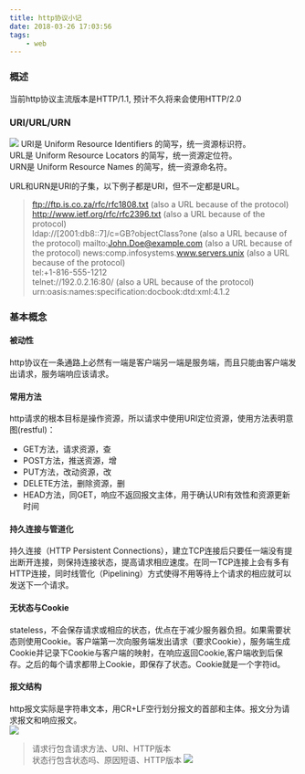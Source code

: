 ```yaml
---
title: http协议小记
date: 2018-03-26 17:03:56
tags:
	- web
---
```

### 概述
当前http协议主流版本是HTTP/1.1, 预计不久将来会使用HTTP/2.0  
### URI/URL/URN
![](/assets/blogImgs/url.jpg)
URI是 Uniform Resource Identifiers 的简写，统一资源标识符。  
URL是 Uniform Resource Locators 的简写，统一资源定位符。  
URN是 Uniform Resource Names 的简写，统一资源命名符。  

URL和URN是URI的子集，以下例子都是URI，但不一定都是URL。  

>ftp://ftp.is.co.za/rfc/rfc1808.txt (also a URL because of the protocol)  
>http://www.ietf.org/rfc/rfc2396.txt (also a URL because of the protocol)  
>ldap://[2001:db8::7]/c=GB?objectClass?one (also a URL because of the protocol)
>mailto:John.Doe@example.com (also a URL because of the protocol)
news:comp.infosystems.www.servers.unix (also a URL because of the protocol)  
>tel:+1-816-555-1212  
>telnet://192.0.2.16:80/ (also a URL because of the protocol)  
>urn:oasis:names:specification:docbook:dtd:xml:4.1.2  
### 基本概念
#### 被动性  
http协议在一条通路上必然有一端是客户端另一端是服务端，而且只能由客户端发出请求，服务端响应该请求。  
#### 常用方法
http请求的根本目标是操作资源，所以请求中使用URI定位资源，使用方法表明意图(restful)：  
- GET方法，请求资源，查  
- POST方法，推送资源，增  
- PUT方法，改动资源，改  
- DELETE方法，删除资源，删
- HEAD方法，同GET，响应不返回报文主体，用于确认URI有效性和资源更新时间  
#### 持久连接与管道化
持久连接（HTTP Persistent Connections），建立TCP连接后只要任一端没有提出断开连接，则保持连接状态，提高请求相应速度。在同一TCP连接上会有多有HTTP连接，同时线管化（Pipelining）方式使得不用等待上个请求的相应就可以发送下一个请求。  
#### 无状态与Cookie
stateless，不会保存请求或相应的状态，优点在于减少服务器负担。如果需要状态则使用Cookie。客户端第一次向服务端发出请求（要求Cookie），服务端生成Cookie并记录下Cookie与客户端的映射，在响应返回Cookie,客户端收到后保存。之后的每个请求都带上Cookie，即保存了状态。Cookie就是一个字符id。  
#### 报文结构
http报文实际是字符串文本，用CR+LF空行划分报文的首部和主体。报文分为请求报文和响应报文。   
![](/assets/blogImgs/httpPacket.jpg)  
> 请求行包含请求方法、URI、HTTP版本  
  状态行包含状态吗、原因短语、HTTP版本
![](/assets/blogImgs/httpPacketReal.jpg)  


